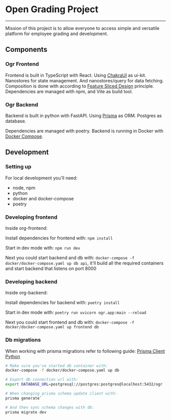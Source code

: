 # Open Grading Project

---

Mission of this project is to allow everyone to access simple and versatile platform for employee grading and development.

## Components

### Ogr Frontend

Frontend is built in TypeScript with React. Using [ChakraUI](https://chakra-ui.com/) as ui-kit.
Nanostores for state management. And nanostores/query for data fetching.
Composition is done with according to [Feature Sliced Design](https://feature-sliced.design/docs/get-started/overview) principle.
Dependencies are managed with npm, and Vite as build tool.

### Ogr Backend

Backend is built in python with FastAPI. Using [Prisma](https://prisma-client-py.readthedocs.io/en/stable/) as ORM.
Postgres as database.

Dependencies are managed with poetry.
Backend is running in Docker with [Docker Compose](https://docs.docker.com/compose/).

## Development

### Setting up

For local development you'll need:

- node, npm
- python
- docker and docker-compose
- poetry

### Developing frontend

Inside org-frontend:

Install dependencies for frontend with:
`npm install`

Start in dev mode with:
`npm run dev`

Next you could start backend and db with:
`docker-compose -f docker/docker-compose.yaml up db api`,
it'll build all the required containers and start backend that listens on port 8000

### Developing backend

Inside org-backend:

Install dependencies for backend with:
`poetry install`

Start in dev mode with:
`poetry run uvicorn ogr.app:main --reload`

Next you could start frontend and db with:
`docker-compose -f docker/docker-compose.yaml up frontend db`

### Db migrations

When working with prisma migrations refer to following guide: [Prisma Client Python](https://prisma-client-py.readthedocs.io/en/stable/)

```bash
# Make sure you've started db container with:
docker-compose -f docker/docker-compose.yaml up db

# Export db connection url with:
export DATABASE_URL=postgresql://postgres:postgres@localhost:5432/ogr

# When changing prisma schema update client with:
prisma generate`

# And then sync schema changes with db:
prisma migrate dev
```
